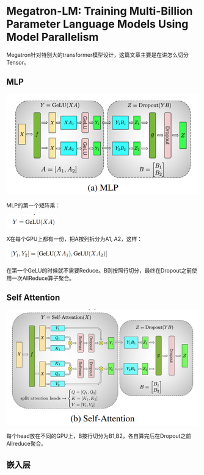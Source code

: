 # Megatron-LM: Training Multi-Billion Parameter Language Models Using Model Parallelism

Megatron针对特别大的transformer模型设计，这篇文章主要是在讲怎么切分Tensor。

 

## MLP

![image-20230530235713891](images/image-20230530235713891.png)

MLP的第一个矩阵乘：

<img src="images/image-20230530235806903.png" alt="image-20230530235806903" style="zoom:50%;" />

X在每个GPU上都有一份，把A按列拆分为A1, A2，这样：

<img src="images/image-20230531000124314.png" alt="image-20230531000124314" style="zoom:50%;" />

在第一个GeLU的时候就不需要Reduce。B则按照行切分，最终在Dropout之前使用一次AllReduce算子聚合。

## Self Attention

![image-20230531001922922](images/image-20230531001922922.png)

每个head放在不同的GPU上，B按行切分为B1,B2，各自算完后在Dropout之前Allreduce聚合。

## 嵌入层



 